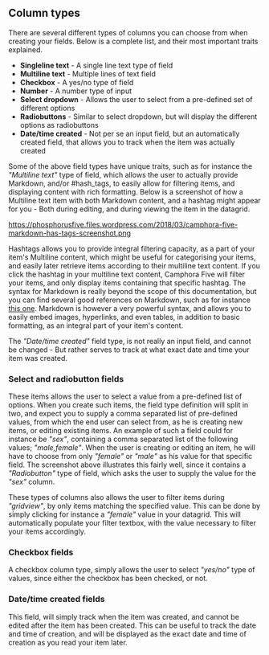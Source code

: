 ## Column types

There are several different types of columns you can choose from when creating your fields. Below is a complete
list, and their most important traits explained.

* __Singleline text__ - A single line text type of field
* __Multiline text__ - Multiple lines of text field
* __Checkbox__ - A yes/no type of field
* __Number__ - A number type of input
* __Select dropdown__ - Allows the user to select from a pre-defined set of different options
* __Radiobuttons__ - Similar to select dropdown, but will display the different options as radiobuttons
* __Date/time created__ - Not per se an input field, but an automatically created field, that allows you to track when the item was actually created

Some of the above field types have unique traits, such as for instance the _"Multiline text"_ type of field, which
allows the user to actually provide Markdown, and/or #hash_tags, to easily allow for filtering items, and displaying
content with rich formatting. Below is a screenshot of how a Multiline text item with both Markdown content,
and a hashtag might appear for you - Both during editing, and during viewing the item in the datagrid.

https://phosphorusfive.files.wordpress.com/2018/03/camphora-five-markdown-has-tags-screenshot.png

Hashtags allows you to provide integral filtering capacity, as a part of your item's Multiline content, which
might be useful for categorising your items, and easily later retrieve items according to their multiline text
content. If you click the hashtag in your multiline text content, Camphora Five will filter your items, and
only display items containing that specific hashtag. The syntax for Markdown is really beyond the scope of
this documentation, but you can find several good references on Markdown, such as for
instance [this one](https://github.com/adam-p/markdown-here/wiki/Markdown-Cheatsheet). Markdown is however
a very powerful syntax, and allows you to easily embed images, hyperlinks, and even tables, in addition to
basic formatting, as an integral part of your item's content.

The _"Date/time created"_ field type, is not really an input field, and cannot be changed - But rather serves
to track at what exact date and time your item was created.

### Select and radiobutton fields

These items allows the user to select a value from a pre-defined list of options. When you create such items,
the field type definition will split in two, and expect you to supply a comma separated list of pre-defined
values, from which the end user can select from, as he is creating new items, or editing existing items.
An example of such a field could for instance be _"sex"_, containing a comma separated list of the following
values; _"male,female"_. When the user is creating or editing an item, he will have to choose from only _"female"_
or _"male"_ as his value for that specific field. The screenshot above illustrates this fairly well, since
it contains a _"Radiobutton"_ type of field, which asks the user to supply the value for the _"sex"_ column.

These types of columns also allows the user to filter items during _"gridview"_, by only items matching
the specified value. This can be done by simply clicking for instance a _"female"_ value in your datagrid.
This will automatically populate your filter textbox, with the value necessary to filter your items accordingly.

### Checkbox fields

A checkbox column type, simply allows the user to select _"yes/no"_ type of values, since either the checkbox
has been checked, or not.

### Date/time created fields

This field, will simply track when the item was created, and cannot be edited after the item has been created.
This can be useful to track the date and time of creation, and will be displayed as the exact date and time
of creation as you read your item later.

